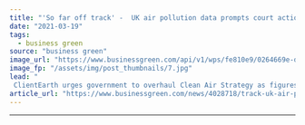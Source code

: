 ```yaml
---
title: "'So far off track' -  UK air pollution data prompts court action warning"
date: "2021-03-19"
tags: 
  - business green
source: "business green"
image_url: "https://www.businessgreen.com/api/v1/wps/fe810e9/0264669e-d166-440b-93d3-b47cdb7b6f62/4/iStock-1178398278-ulez-low-emission-zone-air-pollution-185x114.jpg"
image_fp: "/assets/img/post_thumbnails/7.jpg"
lead: "
 ClientEarth urges government to overhaul Clean Air Strategy as figures show UK is still off track for meeting a raft of legal targets ..."
article_url: "https://www.businessgreen.com/news/4028718/track-uk-air-pollution-prompts-court-action-warning"
---
```


---
